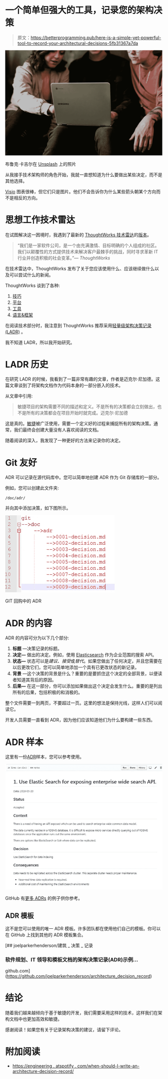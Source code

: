 # 一个简单但强大的工具，记录您的架构决策

> 原文：<https://betterprogramming.pub/here-is-a-simple-yet-powerful-tool-to-record-your-architectural-decisions-5fb31367a7da>

![](img/ce88596c82e7918b5c18dea11e409cca.png)

布鲁克·卡吉尔在 [Unsplash](https://unsplash.com/search/photos/decision?utm_source=unsplash&utm_medium=referral&utm_content=creditCopyText) 上的照片

从我接手技术架构师的角色开始，我就一直想知道为什么要做出某些决定，而不是其他选择。

[Visio](https://support.office.com/en-us/article/a-beginner-s-guide-to-visio-bc1605de-d9f3-4c3a-970c-19876386047c) 图表很棒，但它们只是图片。他们不会告诉你为什么某些箭头朝某个方向而不是相反的方向。

# 思想工作技术雷达

在试图解决这一困境时，我遇到了最新的 [ThoughtWorks 技术雷达](https://www.thoughtworks.com/radar#)的[版本](https://assets.thoughtworks.com/assets/technology-radar-vol-18-en.pdf)。

> “我们是一家软件公司，是一个由充满激情、目标明确的个人组成的社区。我们以颠覆性的方式提供技术来解决客户最棘手的挑战，同时寻求革新 IT 行业并创造积极的社会变革。”— *ThoughtWorks*

在技术雷达中，ThoughtWorks 发布了关于您应该使用什么、应该继续做什么以及可以尝试什么的新闻。

ThoughtWorks 谈到了各种:

1.  [技巧](https://www.thoughtworks.com/radar/techniques)
2.  [平台](https://www.thoughtworks.com/radar/platforms)
3.  [工具](https://www.thoughtworks.com/radar/tools)
4.  [语言&框架](https://www.thoughtworks.com/radar/languages-and-frameworks)

在阅读技术部分时，我注意到 ThoughtWorks 推荐采用[轻量级架构决策记录(LADR)](https://www.thoughtworks.com/radar/techniques/lightweight-architecture-decision-records) 。

我不知道 LADR，所以我开始研究。

# LADR 历史

在研究 LADR 的时候，我看到了一篇非常有趣的文章，作者是迈克尔·尼加德。这篇文章谈到了将架构文档作为代码本身的一部分嵌入的技术。

从文章中引用:

> 敏捷项目的架构需要不同的描述和定义。不是所有的决策都会立刻做出，也不是所有的决策都会在项目开始时就完成。迈克尔·尼加德

这是真的。[敏捷](https://www.atlassian.com/agile)被广泛使用，需要一个定义好的过程来捕捉所有的架构决策。通常，我们最终会创建大量没有人喜欢阅读的文档。

随着阅读的深入，我发现了一种更好的方法来记录你的决定。

# Git 友好

ADR 可以记录在源代码库中。您可以简单地创建 ADR 作为 Git 存储库的一部分。

例如，您可以创建此文件夹:

```
/doc/adr/
```

并向其中添加决策，如下图所示。

![](img/cd8cab883f72ad7149d66e13ed006037.png)

GIT 回购中的 ADR

# ADR 的内容

ADR 的内容可分为以下几个部分:

1.  **标题** —决策记录的标题。
2.  **决定—** 做出的决定。例如，使用 [Elasticsearch](https://www.elastic.co/) 作为企业范围的搜索 API。
3.  **状态—** 状态可以是*建议*、*接受*或*替代*。如果您做出了任何决定，并且您需要在以后更改它们，您可以简单地添加一个具有已更改状态的新记录。
4.  **背景** —这个决策的背景是什么？重要的是要抓住这个决定的全部背景，以便读者知道其背后的原因。
5.  **后果—** 在这一部分，你可以添加如果做出这个决定会发生什么。重要的是列出所有的后果，包括积极的和消极的。

整个文件需要一到两页，不要超过一页。这里的想法是保持光线，这样人们可以阅读它。

开发人员需要一直看到 ADR，因为他们应该知道他们为什么要构建一些东西。

# ADR 样本

这里有一份[ADR](https://github.com/deshpandetanmay/lightweight-architecture-decision-records/blob/master/doc/adr/0001-use-elasticsearch-for-search-api.md)样本，您可以参考使用。

![](img/5f6935f85140adf14e00fdfbb1d0c102.png)

GitHub 有[更多 ADRs](https://github.com/npryce/adr-tools/tree/master/doc/adr) 的例子供你参考。

## ADR 模板

这不是您可以使用的唯一 ADR 模板。许多团队都在使用他们自己的模板。你可以在 GitHub 上找到其他的 ADR 模板集合。

[](https://github.com/joelparkerhenderson/architecture_decision_record) [## joelparkerhenderson/建筑 _ 决策 _ 记录

### 软件规划、IT 领导和模板文档的架构决策记录(ADR)示例…

github.com](https://github.com/joelparkerhenderson/architecture_decision_record) 

# 结论

随着我们越来越倾向于基于敏捷的开发，我们需要采用这样的技术，这样我们在架构文档中也更加高效和敏捷。

感谢阅读！如果您有关于记录架构决策的建议，请留下评论。

# 附加阅读

*   [https://engineering . atspotify . com/when-should-I-write-an-architecture-decision-record/](https://engineering.atspotify.com/when-should-i-write-an-architecture-decision-record/)
